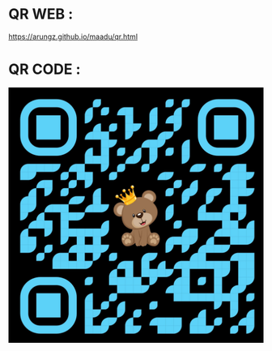 QR WEB :
=========
https://arungz.github.io/maadu/qr.html
<p align="center"> 

 QR CODE :
=========
![Kannu Kutty](https://github.com/Arungz/maadu/blob/master/maadu.jpeg)
<p align="center"> 
